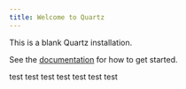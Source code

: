 ```yaml
---
title: Welcome to Quartz
---
```


This is a blank Quartz installation.

See the [documentation](https://quartz.jzhao.xyz) for how to get started.

test test test test test test test 